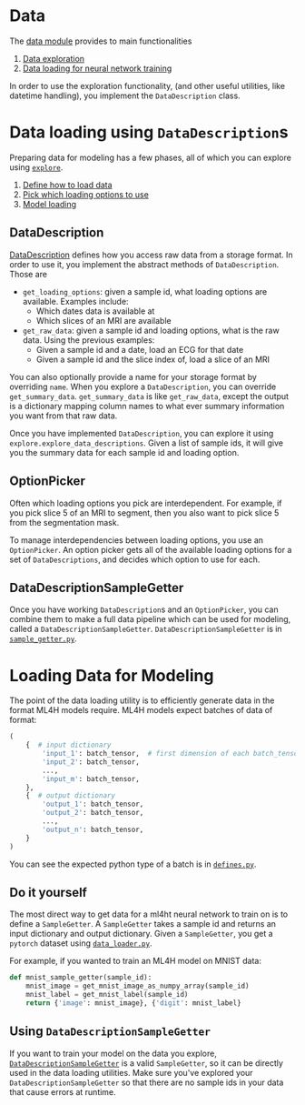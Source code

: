 # Data

The [data module](.) provides to main functionalities
1. [Data exploration](./explore.py)
2. [Data loading for neural network training](#loading-data-for-modeling)

In order to use the exploration functionality, (and other useful utilities, like datetime handling),
you implement the `DataDescription` class.

# Data loading using `DataDescription`s
Preparing data for modeling has a few phases, all of which you can explore using [`explore`](./explore.py).
1. [Define how to load data](#datadescription)
2. [Pick which loading options to use](#optionpicker)
3. [Model loading](#optionpicker)

## DataDescription
[DataDescription](./data_description.py) defines how you access raw data from a storage format.
In order to use it, you implement the abstract methods of `DataDescription`.
Those are
* `get_loading_options`: given a sample id, what loading options are available. Examples include:
    * Which dates data is available at
    * Which slices of an MRI are available
* `get_raw_data`: given a sample id and loading options, what is the raw data. Using the previous examples:
    * Given a sample id and a date, load an ECG for that date
    * Given a sample id and the slice index of, load a slice of an MRI

You can also optionally provide a name for your storage format by overriding `name`.
When you explore a `DataDescription`, you can override `get_summary_data`.
`get_summary_data` is like `get_raw_data`, except the output is a dictionary
mapping column names to what ever summary information you want from that raw data.

Once you have implemented `DataDescription`, you can explore it using `explore.explore_data_descriptions`.
Given a list of sample ids, it will give you the summary data for each sample id and loading option.

## OptionPicker
Often which loading options you pick are interdependent.
For example, if you pick slice 5 of an MRI to segment,
then you also want to pick slice 5 from the segmentation mask.

To manage interdependencies between loading options, you use an `OptionPicker`.
An option picker gets all of the available loading options for a set of `DataDescriptions`,
and decides which option to use for each.

## DataDescriptionSampleGetter
Once you have working `DataDescription`s and an `OptionPicker`,
you can combine them to make a full data pipeline which can be used for modeling,
called a `DataDescriptionSampleGetter`.
`DataDescriptionSampleGetter` is in [`sample_getter.py`](./sample_getter.py).

# Loading Data for Modeling
The point of the data loading utility is to efficiently generate data in the format ML4H models require.
ML4H models expect batches of data of format:
```python
(
    {  # input dictionary
        'input_1': batch_tensor,  # first dimension of each batch_tensor is batch size
        'input_2': batch_tensor,
        ...,
        'input_m': batch_tensor,
    },
    {  # output dictionary
        'output_1': batch_tensor,
        'output_2': batch_tensor,
        ...,
        'output_n': batch_tensor,
    }
)
```
You can see the expected python type of a batch is in [`defines.py`](./defines.py).

## Do it yourself
The most direct way to get data for a ml4ht neural network to train on is to define a `SampleGetter`.
A `SampleGetter` takes a sample id and returns an input dictionary and output dictionary.
Given a `SampleGetter`, you get a `pytorch` dataset using [`data_loader.py`](./data_loader.py).

For example, if you wanted to train an ML4H model on MNIST data:
```python
def mnist_sample_getter(sample_id):
    mnist_image = get_mnist_image_as_numpy_array(sample_id)
    mnist_label = get_mnist_label(sample_id)
    return {'image': mnist_image}, {'digit': mnist_label}
```

## Using `DataDescriptionSampleGetter`
If you want to train your model on the data you explore, [`DataDescriptionSampleGetter`](#pipelinesamplegetter)
is a valid `SampleGetter`, so it can be directly used in the data loading utilities.
Make sure you've explored your `DataDescriptionSampleGetter` so that there are no sample ids
in your data that cause errors at runtime.
